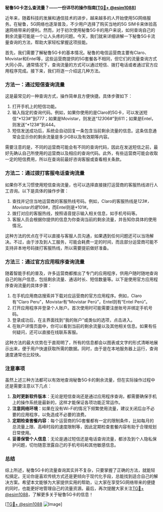 **秘鲁5G卡怎么查流量？——一份详尽的操作指南[[TG💪+ @esim1088](https://t.me/s/esim1088)]**

近年来，随着科技的发展和通信技术的进步，越来越多的人开始使用5G网络服务。在秘鲁，5G网络也逐渐普及，不少用户选择了购买当地的5G SIM卡来体验高速网络带来的便利。然而，对于初次使用秘鲁5G卡的用户来说，如何查询自己的剩余流量可能是一个让人头疼的问题。今天，我们就来详细讲解一下秘鲁5G卡流量查询的方法，帮助大家轻松掌握这项技能。

首先，我们需要了解秘鲁5G卡的基本情况。秘鲁的电信运营商主要有Claro、Movistar和Entel等，这些运营商提供的5G套餐各不相同，但它们的流量查询方式大同小异。通常情况下，查询流量的方式可以通过短信、拨打电话或者通过官方应用程序完成。接下来，我们将逐一介绍这几种方法。

### 方法一：通过短信查询流量

这是最常见的一种查询方式，操作简单且方便快捷。具体步骤如下：

1. 打开手机上的短信功能。
2. 输入指定的查询代码。例如，如果你使用的是Claro的5G卡，可以发送短信“*123#”到777；如果是Movistar，则发送“*123*06#”到611；如果是Entel，则发送“*123#”到444。
3. 短信发送成功后，系统会自动回复一条包含当前剩余流量的信息。这条信息通常会显示你的剩余流量是多少GB以及有效期等内容。

需要注意的是，不同的运营商可能会有不同的查询代码，因此在发送短信之前，最好先确认自己所使用的运营商以及相应的查询代码。此外，有些运营商可能会收取一定的短信费用，所以在查询前最好咨询客服或查看相关条款。

### 方法二：通过拨打客服电话查询流量

如果你不太习惯使用短信查询流量，也可以选择直接拨打运营商的客服热线进行人工咨询。以下是具体的操作步骤：

1. 查找并记住当地运营商的客服热线号码。例如，Claro的客服热线是*123#，Movistar的是*109#，而Entel则是*101#。
2. 拨打对应的客服热线，按照语音提示输入相关信息，如手机号码等。
3. 客服人员会根据你提供的信息为你查询当前的剩余流量，并告知你具体的使用情况。

这种方法的优点在于可以直接与客服人员沟通，如果遇到任何问题还可以当场解决。不过，由于涉及到人工服务，可能会耗费一定的时间，而且部分运营商可能不支持非本地号码拨打客服热线，所以需要提前做好准备。

### 方法三：通过官方应用程序查询流量

随着智能手机的普及，许多运营商都推出了专门的应用程序，供用户随时随地查询自己的账户信息，包括剩余流量、通话时长、短信数量等。以下是使用官方应用程序查询流量的具体步骤：

1. 在手机应用商店搜索并下载对应运营商的官方应用程序。例如，Claro有“Claro Peru”，Movistar有“Movistar Perú”，Entel则有“Entel Perú”。
2. 打开应用程序并登录个人账户。首次使用时可能需要注册账号并绑定手机号码。
3. 登录成功后，在主界面找到“我的账户”或类似的选项，点击进入。
4. 在账户详情页面中，你可以看到当前的剩余流量以及其他相关信息。如果有任何疑问，还可以直接在线联系客服。

这种方法的最大优势在于直观明了，所有的信息都会以图表或文字的形式清晰地展示出来，便于用户快速获取所需的数据。同时，由于是在本地服务器上运行，查询速度通常也比较快。

### 注意事项

虽然上述三种方法都可以有效地查询秘鲁5G卡的剩余流量，但在实际操作过程中还是需要注意以下几点：

1. **及时更新软件版本**：无论是短信查询还是通过应用程序查询，都需要确保手机上的操作系统是最新的，这样才能保证各项功能正常运作。
2. **注意网络环境**：如果在没有Wi-Fi的情况下频繁使用流量，建议关闭后台不必要的应用程序，以免造成不必要的浪费。
3. **定期检查套餐内容**：每个运营商的5G套餐都有一定的限制条件，比如每月的总流量上限、高峰时段的速度限制等，因此定期检查套餐内容有助于合理规划日常使用。
4. **妥善保管个人信息**：无论是通过短信还是电话查询流量，都涉及到个人隐私保护问题，切勿随意泄露自己的手机号码和其他敏感信息。

### 总结

综上所述，秘鲁5G卡的流量查询其实并不复杂，只要掌握了正确的方法，就能轻松搞定。无论你是喜欢传统方式还是更倾向于现代化手段，总能找到适合自己的解决方案。希望本文能够为大家提供实用的帮助，让大家在享受5G网络带来的便捷的同时，也能更好地管理自己的流量资源。最后，再次提醒大家关注[TG💪+ @esim1088](https://t.me/s/esim1088)，了解更多关于秘鲁5G卡的信息！

[[TG💪+ @esim1088](https://t.me/s/esim1088) ![Image](https://i.postimg.cc/4NQfJmqS/Snipaste-2025-05-13-00-14-12.png)]